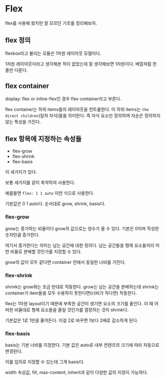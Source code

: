 # Flex

flex를 사용해 왔지만 잘 모르던 기초를 정리해보자.

## flex 정의

flexbox라고 불리는 모듈은 1차원 레이아웃 모델이다.

1차원 레이아웃이라고 생각해본 적이 없었는데 잘 생각해보면 1차원이다. 배열처럼 한 줄만 다룬다.

## flex container

display: flex or inline-flex인 경우 flex container라고 부른다.

flex container는 하위 items들의 레이아웃을 컨트롤한다. 이 하위 items는 `the direct children`(일차 자식)들을 의미한다.
즉 자식 요소만 정의하며 자손은 정의하지 않는 특성을 가진다.

## flex 항목에 지정하는 속성들

- flex-grow
- flex-shrink
- flex-basis

이 세가지가 있다.

보통 세가지를 같이 축약하여 사용한다.

예를들면 `flex: 1 1 auto` 이런 식으로 사용한다.

기본값은 0 1 auto다. 순서대로 grow, shrink, basis다.

### flex-grow

grow는 증가하는 비율이다 grow의 값으로는 양수가 올 수 있다. 기본은 0이며 작성한 숫자만큼 증가한다.

여기서 증가한다는 의미는 남는 공간에 대한 정의다.
남는 공간들을 형제 요소들끼리 어떤 비율로 분배할 것인가를 지정할 수 있다.

grow의 값이 모두 같다면 container 안에서 동일한 너비를 가진다.

### flex-shrink

shrink는 grow와는 조금 반대로 작동한다. grow는 남는 공간을 분배하는데 shrink는 container가 item들을 모두 수용하지 못한다면(너비가 작다면) 작동한다.

flex는 1차원 layout이기 때문에 부족한 공간이 생기면 요소의 크기를 줄인다.
이 때 어떠한 비율대로 형제 요소들을 줄일 것인가를 결정하는 것이 shrink다.

기본값은 1로 1만큼 줄어든다. 이걸 2로 바꾸면 1보다 2배로 감소하게 된다.

### flex-basis

basis는 기본 너비를 지정한다. 기본 값은 auto로 내부 컨텐츠의 크기에 따라 자동으로 변경된다.

이를 임의로 지정할 수 있는데 그게 basis다.

width 속성값, fill, max-content, inherit과 같이 다양한 값의 지정이 가능하다.
